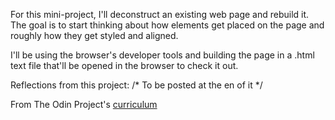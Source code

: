 For this mini-project, I'll deconstruct an existing web page and rebuild it. The goal is to start thinking about how elements get placed on the page and roughly how they get styled and aligned. 

I'll be using the browser's developer tools and building the page in a .html text file that'll be opened in the browser to check it out.

Reflections from this project: /* To be posted at the en of it */

From The Odin Project's [curriculum](http://www.theodinproject.com/web-development-101/html-css)